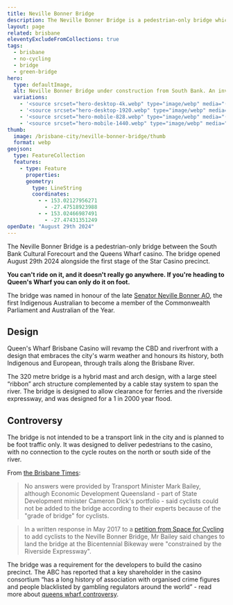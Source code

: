 ```yaml
---
title: Neville Bonner Bridge
description: The Neville Bonner Bridge is a pedestrian-only bridge which connects the northern end of the Brisbane CBD to South Bank. You can't ride on it.
layout: page
related: brisbane
eleventyExcludeFromCollections: true
tags:
  - brisbane
  - no-cycling
  - bridge
  - green-bridge
hero:
  type: defaultImage,
  alt: Neville Bonner Bridge under construction from South Bank. An inverted arch reaches across the river toward the casino under construction.
  variations:
    - '<source srcset="hero-desktop-4k.webp" type="image/webp" media="(orientation: landscape)" width="3990" height="1702" />'
    - '<source srcset="hero-desktop-1920.webp" type="image/webp" media="(orientation: landscape)" width="1920" height="819" />'
    - '<source srcset="hero-mobile-828.webp" type="image/webp" media="(max-width: 414px)" width=828 height=519 />'
    - '<source srcset="hero-mobile-1440.webp" type="image/webp" media="(min-width: 415px)" width=1440 height=902 />'
thumb:
  image: /brisbane-city/neville-bonner-bridge/thumb
  format: webp
geojson:
  type: FeatureCollection
  features:
    - type: Feature
      properties:
      geometry:
        type: LineString
        coordinates:
          - - 153.02127956271
            - -27.47518923988
          - - 153.02466987491
            - -27.47431351249
openDate: "August 29th 2024"
---
```


The Neville Bonner Bridge is a pedestrian-only bridge between the South Bank Cultural Forecourt and the Queens Wharf casino. The bridge opened August 29th 2024 alongside the first stage of the Star Casino precinct.

**You can't ride on it, and it doesn't really go anywhere. If you're heading to Queen's Wharf you can only do it on foot.**

The bridge was named in honour of the late [Senator Neville Bonner AO](https://www.naa.gov.au/explore-collection/first-australians/other-resources-about-first-australians/neville-bonner), the first Indigenous Australian to become a member of the Commonwealth Parliament and Australian of the Year.

## Design

Queen's Wharf Brisbane Casino will revamp the CBD and riverfront with a design that embraces the city's warm weather and honours its history, both Indigenous and European, through trails along the Brisbane River.

The 320 metre bridge is a hybrid mast and arch design, with a large steel “ribbon” arch structure complemented by a cable stay system to span the river. The bridge is designed to allow clearance for ferries and the riverside expressway, and was designed for a 1 in 2000 year flood.

## Controversy

The bridge is not intended to be a transport link in the city and is planned to be foot traffic only. It was designed to deliver pedestrians to the casino, with no connection to the cycle routes on the north or south side of the river.

From [the Brisbane Times](https://www.brisbanetimes.com.au/national/queensland/cyclists-say-next-brisbane-bridge-will-be-a-big-mistake-20180219-p4z0w7.html):

> No answers were provided by Transport Minister Mark Bailey, although Economic Development Queensland - part of State Development minister Cameron Dick's portfolio - said cyclists could not be added to the bridge according to their experts because of the "grade of bridge" for cyclists.

> In a written response in May 2017 to a [petition from Space for Cycling](https://space4cyclingbne.com/2017/01/09/bicycle-access-at-queens-wharf/) to add cyclists to the Neville Bonner Bridge, Mr Bailey said changes to land the bridge at the Bicentennial Bikeway were "constrained by the Riverside Expressway".

The bridge was a requirement for the developers to build the casino precinct. The ABC has reported that a key shareholder in the casino consortium “has a long history of association with organised crime figures and people blacklisted by gambling regulators around the world” - read more about [queens wharf controversy](https://www.abc.net.au/news/2022-08-22/star-brisbane-casino-chow-tai-fook-triad-links/101341862).
